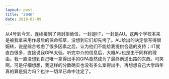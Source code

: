 ```yaml
---
layout: post
title: "2046"
date: 2018-02-09
---
```

从4号到今天，连续接到了两封拒绝信，一封是IIT，一封是AU。这两个学校本来是被我拿来用作最后的保命稻草，没想到它们却先垮了。AU给出的决定信写得很婉转，说是综合考虑了很多因素之后，认为他们不能给我提供合适的支持；IIT就直白很多，直接说我GPA太低。听完中介的信息后，大概AU也是由于同样的理由。我一直没想到自己唯一拿得出手的GPA竟然成为了最终断送出路的东西。可笑啊。可是仔细想想，我这样的分数确实也没有多么拿得出手，再想想自己大学四年真的算是努力吗？也许一切早已命中注定了。
